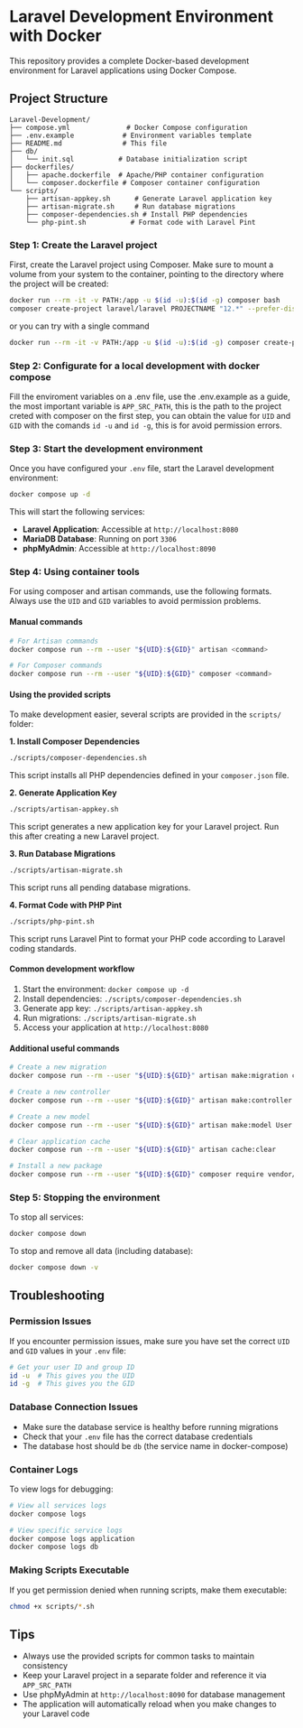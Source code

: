 # Laravel Development Environment with Docker

This repository provides a complete Docker-based development environment for Laravel applications using Docker Compose.

## Project Structure
```
Laravel-Development/
├── compose.yml              # Docker Compose configuration
├── .env.example            # Environment variables template
├── README.md               # This file
├── db/
│   └── init.sql           # Database initialization script
├── dockerfiles/
│   ├── apache.dockerfile  # Apache/PHP container configuration
│   └── composer.dockerfile # Composer container configuration
└── scripts/
    ├── artisan-appkey.sh      # Generate Laravel application key
    ├── artisan-migrate.sh     # Run database migrations
    ├── composer-dependencies.sh # Install PHP dependencies
    └── php-pint.sh           # Format code with Laravel Pint
```

### Step 1: Create the Laravel project
First, create the Laravel project using Composer. Make sure to mount a volume from your system to the container, pointing to the directory where the project will be created:
```bash
docker run --rm -it -v PATH:/app -u $(id -u):$(id -g) composer bash
composer create-project laravel/laravel PROJECTNAME "12.*" --prefer-dist
```
or you can try with a single command
```bash
docker run --rm -it -v PATH:/app -u $(id -u):$(id -g) composer create-project laravel/laravel PROJECTNAME "12.*" --prefer-dist
```

### Step 2: Configurate for a local development with docker compose
Fill the enviroment variables on a .env file, use the .env.example as a guide, the most important variable is `APP_SRC_PATH`, this is the path to the project creted with composer on the first step, you can obtain the value for `UID` and `GID` with the comands `id -u` and `id -g`, this is for avoid permission errors.

### Step 3: Start the development environment
Once you have configured your `.env` file, start the Laravel development environment:
```bash
docker compose up -d
```

This will start the following services:
- **Laravel Application**: Accessible at `http://localhost:8080`
- **MariaDB Database**: Running on port `3306`
- **phpMyAdmin**: Accessible at `http://localhost:8090`

### Step 4: Using container tools
For using composer and artisan commands, use the following formats. Always use the `UID` and `GID` variables to avoid permission problems.

#### Manual commands
```bash
# For Artisan commands
docker compose run --rm --user "${UID}:${GID}" artisan <command>

# For Composer commands
docker compose run --rm --user "${UID}:${GID}" composer <command>
```

#### Using the provided scripts
To make development easier, several scripts are provided in the `scripts/` folder:

**1. Install Composer Dependencies**
```bash
./scripts/composer-dependencies.sh
```
This script installs all PHP dependencies defined in your `composer.json` file.

**2. Generate Application Key**
```bash
./scripts/artisan-appkey.sh
```
This script generates a new application key for your Laravel project. Run this after creating a new Laravel project.

**3. Run Database Migrations**
```bash
./scripts/artisan-migrate.sh
```
This script runs all pending database migrations.

**4. Format Code with PHP Pint**
```bash
./scripts/php-pint.sh
```
This script runs Laravel Pint to format your PHP code according to Laravel coding standards.

#### Common development workflow
1. Start the environment: `docker compose up -d`
2. Install dependencies: `./scripts/composer-dependencies.sh`
3. Generate app key: `./scripts/artisan-appkey.sh`
4. Run migrations: `./scripts/artisan-migrate.sh`
5. Access your application at `http://localhost:8080`

#### Additional useful commands
```bash
# Create a new migration
docker compose run --rm --user "${UID}:${GID}" artisan make:migration create_users_table

# Create a new controller
docker compose run --rm --user "${UID}:${GID}" artisan make:controller UserController

# Create a new model
docker compose run --rm --user "${UID}:${GID}" artisan make:model User

# Clear application cache
docker compose run --rm --user "${UID}:${GID}" artisan cache:clear

# Install a new package
docker compose run --rm --user "${UID}:${GID}" composer require vendor/package-name
```

### Step 5: Stopping the environment
To stop all services:
```bash
docker compose down
```

To stop and remove all data (including database):
```bash
docker compose down -v
```

## Troubleshooting

### Permission Issues
If you encounter permission issues, make sure you have set the correct `UID` and `GID` values in your `.env` file:
```bash
# Get your user ID and group ID
id -u  # This gives you the UID
id -g  # This gives you the GID
```

### Database Connection Issues
- Make sure the database service is healthy before running migrations
- Check that your `.env` file has the correct database credentials
- The database host should be `db` (the service name in docker-compose)

### Container Logs
To view logs for debugging:
```bash
# View all services logs
docker compose logs

# View specific service logs
docker compose logs application
docker compose logs db
```

### Making Scripts Executable
If you get permission denied when running scripts, make them executable:
```bash
chmod +x scripts/*.sh
```

## Tips
- Always use the provided scripts for common tasks to maintain consistency
- Keep your Laravel project in a separate folder and reference it via `APP_SRC_PATH`
- Use phpMyAdmin at `http://localhost:8090` for database management
- The application will automatically reload when you make changes to your Laravel code